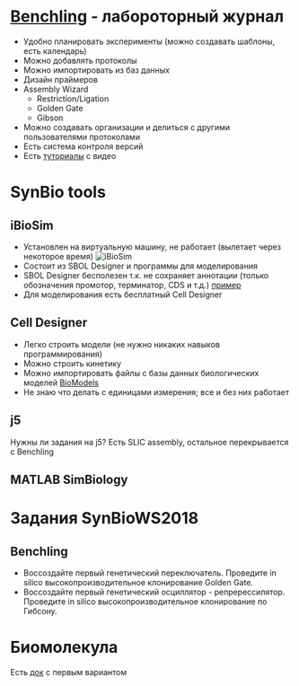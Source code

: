 # [Benchling](https://benchling.com/greshnova/f/V1oOkU6r-lab-journal/etr-6yQxl5Xr--/edit) - лабороторный журнал
* Удобно планировать эксперименты (можно создавать шаблоны, есть календарь)
* Можно добавлять протоколы
* Можно импортировать из баз данных
* Дизайн праймеров
* Assembly Wizard
  * Restriction/Ligation
  * Golden Gate
  * Gibson
* Можно создавать организации и делиться с другими пользователями протоколами
* Есть система контроля версий
* Есть [туториалы](https://benchling.com/tutorials/) с видео

# SynBio tools

## iBioSim
* Установлен на виртуальную машину, не работает (вылетает через некоторое время)
![iBioSim](https://github.com/a-greshnova/Notes/blob/master/iBioSim.png)
* Состоит из SBOL Designer и программы для моделирования
* SBOL Designer бесполезен т.к. не сохраняет аннотации (только обозначения промотор, терминатор, CDS и т.д.) [пример](https://benchling.com/greshnova/f_/cvCHwnHn-sbol-designer/?sort=name&filter=archivePurposes%3ANOT_ARCHIVED)
* Для моделирования есть бесплатный Cell Designer

## Cell Designer
* Легко строить модели (не нужно никаких навыков программирования)
* Можно строить кинетику
* Можно импортировать файлы с базы данных биологических моделей [BioModels](https://www.ebi.ac.uk/biomodels-main/)
* Не знаю что делать с единицами измерения; все и без них работает

## j5
Нужны ли задания на j5? Есть SLIC assembly, остальное перекрывается с Benchling

## MATLAB SimBiology

# Задания SynBioWS2018
## Benchling
* Воссоздайте первый генетический переключатель. Проведите in silico высокопроизводительное клонирование Golden Gate.
* Воссоздайте первый генетический осциллятор - репререссилятор. Проведите in silico высокопроизводительное клонирование по Гибсону.

# Биомолекула
Есть [док](https://docs.google.com/document/d/1UAjBCHWN1-qJX4DLd2eJyyLozbvt6LU19JDSPr30Ojw/edit?usp=sharing) с первым вариантом
